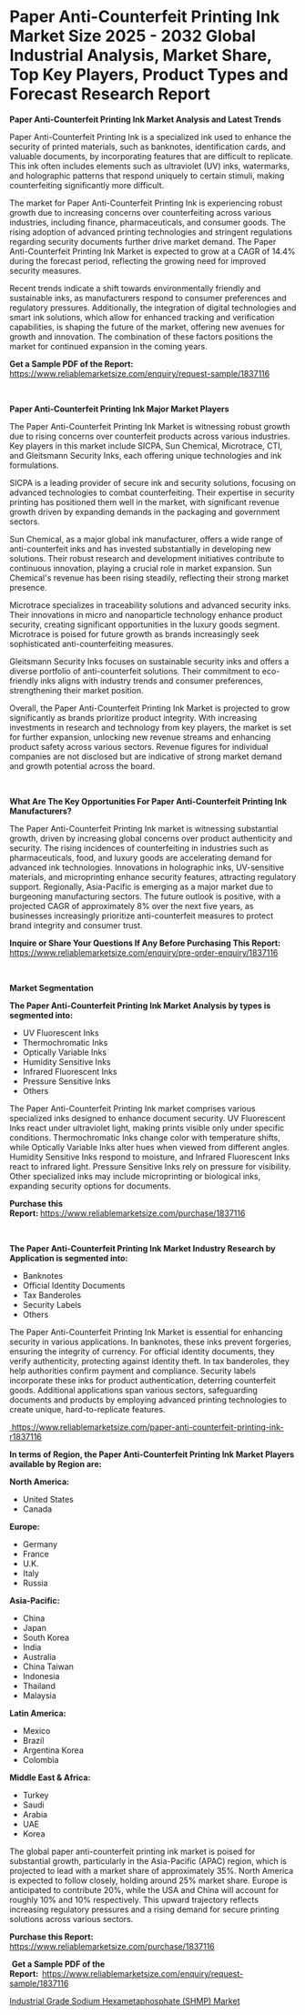 <p><h1>Paper Anti-Counterfeit Printing Ink Market Size 2025 - 2032 Global Industrial Analysis, Market Share, Top Key Players, Product Types and Forecast Research Report</h1></p><p><strong>Paper Anti-Counterfeit Printing Ink Market Analysis and Latest Trends</strong></p>
<p><p>Paper Anti-Counterfeit Printing Ink is a specialized ink used to enhance the security of printed materials, such as banknotes, identification cards, and valuable documents, by incorporating features that are difficult to replicate. This ink often includes elements such as ultraviolet (UV) inks, watermarks, and holographic patterns that respond uniquely to certain stimuli, making counterfeiting significantly more difficult.</p><p>The market for Paper Anti-Counterfeit Printing Ink is experiencing robust growth due to increasing concerns over counterfeiting across various industries, including finance, pharmaceuticals, and consumer goods. The rising adoption of advanced printing technologies and stringent regulations regarding security documents further drive market demand. The Paper Anti-Counterfeit Printing Ink Market is expected to grow at a CAGR of 14.4% during the forecast period, reflecting the growing need for improved security measures.</p><p>Recent trends indicate a shift towards environmentally friendly and sustainable inks, as manufacturers respond to consumer preferences and regulatory pressures. Additionally, the integration of digital technologies and smart ink solutions, which allow for enhanced tracking and verification capabilities, is shaping the future of the market, offering new avenues for growth and innovation. The combination of these factors positions the market for continued expansion in the coming years.</p></p>
<p><strong>Get a Sample PDF of the Report:&nbsp;</strong> <a href="https://www.reliablemarketsize.com/enquiry/request-sample/1837116?utm_campaign=3345&utm_medium=2&utm_source=Github&utm_content=ia&utm_term=03042025&utm_id=paper-anti-counterfeit-printing-ink">https://www.reliablemarketsize.com/enquiry/request-sample/1837116</a></p>
<p>&nbsp;</p>
<p><strong>Paper Anti-Counterfeit Printing Ink Major Market Players</strong></p>
<p><p>The Paper Anti-Counterfeit Printing Ink Market is witnessing robust growth due to rising concerns over counterfeit products across various industries. Key players in this market include SICPA, Sun Chemical, Microtrace, CTI, and Gleitsmann Security Inks, each offering unique technologies and ink formulations.</p><p>SICPA is a leading provider of secure ink and security solutions, focusing on advanced technologies to combat counterfeiting. Their expertise in security printing has positioned them well in the market, with significant revenue growth driven by expanding demands in the packaging and government sectors.</p><p>Sun Chemical, as a major global ink manufacturer, offers a wide range of anti-counterfeit inks and has invested substantially in developing new solutions. Their robust research and development initiatives contribute to continuous innovation, playing a crucial role in market expansion. Sun Chemical's revenue has been rising steadily, reflecting their strong market presence.</p><p>Microtrace specializes in traceability solutions and advanced security inks. Their innovations in micro and nanoparticle technology enhance product security, creating significant opportunities in the luxury goods segment. Microtrace is poised for future growth as brands increasingly seek sophisticated anti-counterfeiting measures.</p><p>Gleitsmann Security Inks focuses on sustainable security inks and offers a diverse portfolio of anti-counterfeit solutions. Their commitment to eco-friendly inks aligns with industry trends and consumer preferences, strengthening their market position.</p><p>Overall, the Paper Anti-Counterfeit Printing Ink Market is projected to grow significantly as brands prioritize product integrity. With increasing investments in research and technology from key players, the market is set for further expansion, unlocking new revenue streams and enhancing product safety across various sectors. Revenue figures for individual companies are not disclosed but are indicative of strong market demand and growth potential across the board.</p></p>
<p>&nbsp;</p>
<p><strong>What Are The Key Opportunities For Paper Anti-Counterfeit Printing Ink Manufacturers?</strong></p>
<p><p>The Paper Anti-Counterfeit Printing Ink market is witnessing substantial growth, driven by increasing global concerns over product authenticity and security. The rising incidences of counterfeiting in industries such as pharmaceuticals, food, and luxury goods are accelerating demand for advanced ink technologies. Innovations in holographic inks, UV-sensitive materials, and microprinting enhance security features, attracting regulatory support. Regionally, Asia-Pacific is emerging as a major market due to burgeoning manufacturing sectors. The future outlook is positive, with a projected CAGR of approximately 8% over the next five years, as businesses increasingly prioritize anti-counterfeit measures to protect brand integrity and consumer trust.</p></p>
<p><strong>Inquire or Share Your Questions If Any Before Purchasing This Report:</strong> <a href="https://www.reliablemarketsize.com/enquiry/pre-order-enquiry/1837116?utm_campaign=3345&utm_medium=2&utm_source=Github&utm_content=ia&utm_term=03042025&utm_id=paper-anti-counterfeit-printing-ink">https://www.reliablemarketsize.com/enquiry/pre-order-enquiry/1837116</a></p>
<p>&nbsp;</p>
<p><strong>Market Segmentation</strong></p>
<p><strong>The Paper Anti-Counterfeit Printing Ink Market Analysis by types is segmented into:</strong></p>
<p><ul><li>UV Fluorescent Inks</li><li>Thermochromatic Inks</li><li>Optically Variable Inks</li><li>Humidity Sensitive Inks</li><li>Infrared Fluorescent Inks</li><li>Pressure Sensitive Inks</li><li>Others</li></ul></p>
<p><p>The Paper Anti-Counterfeit Printing Ink market comprises various specialized inks designed to enhance document security. UV Fluorescent Inks react under ultraviolet light, making prints visible only under specific conditions. Thermochromatic Inks change color with temperature shifts, while Optically Variable Inks alter hues when viewed from different angles. Humidity Sensitive Inks respond to moisture, and Infrared Fluorescent Inks react to infrared light. Pressure Sensitive Inks rely on pressure for visibility. Other specialized inks may include microprinting or biological inks, expanding security options for documents.</p></p>
<p><strong>Purchase this Report:&nbsp;</strong><a href="https://www.reliablemarketsize.com/purchase/1837116?utm_campaign=3345&utm_medium=2&utm_source=Github&utm_content=ia&utm_term=03042025&utm_id=paper-anti-counterfeit-printing-ink">https://www.reliablemarketsize.com/purchase/1837116</a></p>
<p>&nbsp;</p>
<p><strong>The Paper Anti-Counterfeit Printing Ink Market Industry Research by Application is segmented into:</strong></p>
<p><ul><li>Banknotes</li><li>Official Identity Documents</li><li>Tax Banderoles</li><li>Security Labels</li><li>Others</li></ul></p>
<p><p>The Paper Anti-Counterfeit Printing Ink Market is essential for enhancing security in various applications. In banknotes, these inks prevent forgeries, ensuring the integrity of currency. For official identity documents, they verify authenticity, protecting against identity theft. In tax banderoles, they help authorities confirm payment and compliance. Security labels incorporate these inks for product authentication, deterring counterfeit goods. Additional applications span various sectors, safeguarding documents and products by employing advanced printing technologies to create unique, hard-to-replicate features.</p></p>
<p><a href="https://www.reliablemarketsize.com/paper-anti-counterfeit-printing-ink-r1837116?utm_campaign=3345&utm_medium=2&utm_source=Github&utm_content=ia&utm_term=03042025&utm_id=paper-anti-counterfeit-printing-ink">&nbsp;https://www.reliablemarketsize.com/paper-anti-counterfeit-printing-ink-r1837116</a></p>
<p><strong>In terms of Region, the Paper Anti-Counterfeit Printing Ink Market Players available by Region are:</strong></p>
<p>
    <p> <strong> North America: </strong>
        <ul>
            <li>United States</li>
            <li>Canada</li>
        </ul>
        </p> 
    <p> <strong> Europe: </strong>
        <ul>
            <li>Germany</li>
            <li>France</li>
            <li>U.K.</li>
            <li>Italy</li>
            <li>Russia</li>
        </ul>
        </p> 
    <p> <strong> Asia-Pacific: </strong>
        <ul>
            <li>China</li>
            <li>Japan</li>
            <li>South Korea</li>
            <li>India</li>
            <li>Australia</li>
            <li>China Taiwan</li>
            <li>Indonesia</li>
            <li>Thailand</li>
            <li>Malaysia</li>
        </ul>
        </p> 
    <p> <strong> Latin America: </strong>
        <ul>
            <li>Mexico</li>
            <li>Brazil</li>
            <li>Argentina Korea</li>
            <li>Colombia</li>
        </ul>
        </p> 
    <p> <strong> Middle East & Africa: </strong>
        <ul>
            <li>Turkey</li>
            <li>Saudi</li>
            <li>Arabia</li>
            <li>UAE</li>
            <li>Korea</li>
        </ul>
    </p>
    </p>
<p><p>The global paper anti-counterfeit printing ink market is poised for substantial growth, particularly in the Asia-Pacific (APAC) region, which is projected to lead with a market share of approximately 35%. North America is expected to follow closely, holding around 25% market share. Europe is anticipated to contribute 20%, while the USA and China will account for roughly 10% and 10% respectively. This upward trajectory reflects increasing regulatory pressures and a rising demand for secure printing solutions across various sectors.</p></p>
<p><strong>Purchase this Report: </strong><a href="https://www.reliablemarketsize.com/purchase/1837116?utm_campaign=3345&utm_medium=2&utm_source=Github&utm_content=ia&utm_term=03042025&utm_id=paper-anti-counterfeit-printing-ink">https://www.reliablemarketsize.com/purchase/1837116</a></p>
<p>&nbsp;<strong>Get a Sample PDF of the Report:&nbsp;&nbsp;</strong><a href="https://www.reliablemarketsize.com/enquiry/request-sample/1837116?utm_campaign=3345&utm_medium=2&utm_source=Github&utm_content=ia&utm_term=03042025&utm_id=paper-anti-counterfeit-printing-ink">https://www.reliablemarketsize.com/enquiry/request-sample/1837116</a></p>
<p><strong></strong></p>
<p><p><a href="https://github.com/debowflaggqw/Market-Research-Report-List-1/blob/main/industrial-grade-sodium-hexametaphosphate-shmp-market.md?utm_campaign=3345&utm_medium=2&utm_source=Github&utm_content=ia&utm_term=03042025&utm_id=paper-anti-counterfeit-printing-ink">Industrial Grade Sodium Hexametaphosphate (SHMP) Market</a></p></p>